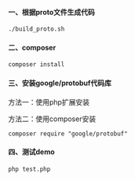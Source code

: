 #### 一、根据proto文件生成代码

```shell
./build_proto.sh
```



#### 二、composer

```shell
composer install
```



#### 三、安装google/protobuf代码库

方法一：使用php扩展安装

方法二：使用composer安装

```
composer require "google/protobuf"
```



#### 四、测试demo

```shell
php test.php
```


